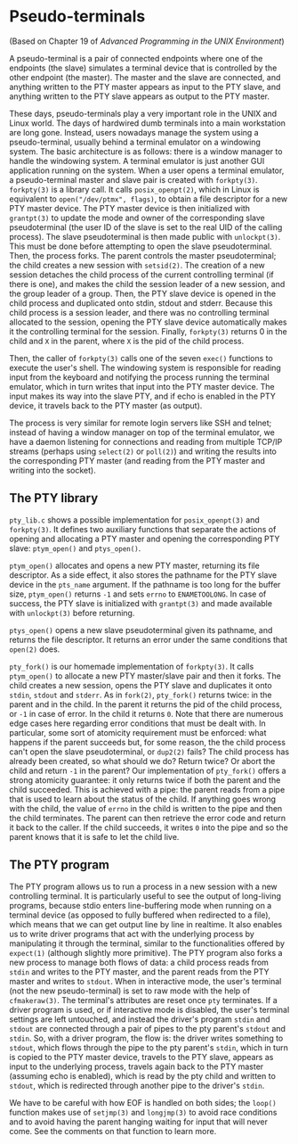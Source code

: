 # Pseudo-terminals

(Based on Chapter 19 of *Advanced Programming in the UNIX Environment*)

A pseudo-terminal is a pair of connected endpoints where one of the endpoints (the slave) simulates a terminal device that is controlled by the other endpoint (the master). The master and the slave are connected, and anything written to the PTY master appears as input to the PTY slave, and anything written to the PTY slave appears as output to the PTY master.

These days, pseudo-terminals play a very important role in the UNIX and Linux world. The days of hardwired dumb terminals into a main workstation are long gone. Instead, users nowadays manage the system using a pseudo-terminal, usually behind a terminal emulator on a windowing system. The basic architecture is as follows: there is a window manager to handle the windowing system. A terminal emulator is just another GUI application running on the system. When a user opens a terminal emulator, a pseudo-terminal master and slave pair is created with `forkpty(3)`. `forkpty(3)` is a library call. It calls `posix_openpt(2)`, which in Linux is equivalent to `open("/dev/ptmx", flags)`, to obtain a file descriptor for a new PTY master device. The PTY master device is then initialized with `grantpt(3)` to update the mode and owner of the corresponding slave pseudoterminal (the user ID of the slave is set to the real UID of the calling process). The slave pseudoterminal is then made public with `unlockpt(3)`. This must be done before attempting to open the slave pseudoterminal. Then, the process forks. The parent controls the master pseudoterminal; the child creates a new session with `setsid(2)`. The creation of a new session detaches the child process of the current controlling terminal (if there is one), and makes the child the session leader of a new session, and the group leader of a group. Then, the PTY slave device is opened in the child process and duplicated onto stdin, stdout and stderr. Because this child process is a session leader, and there was no controlling terminal allocated to the session, opening the PTY slave device automatically makes it the controlling terminal for the session. Finally, `forkpty(3)` returns 0 in the child and `X` in the parent, where `X` is the pid of the child process.

Then, the caller of `forkpty(3)` calls one of the seven `exec()` functions to execute the user's shell. The windowing system is responsible for reading input from the keyboard and notifying the process running the terminal emulator, which in turn writes that input into the PTY master device. The input makes its way into the slave PTY, and if echo is enabled in the PTY device, it travels back to the PTY master (as output).

The process is very similar for remote login servers like SSH and telnet; instead of having a window manager on top of the terminal emulator, we have a daemon listening for connections and reading from multiple TCP/IP streams (perhaps using `select(2)` or `poll(2)`) and writing the results into the corresponding PTY master (and reading from the PTY master and writing into the socket).

## The PTY library

`pty_lib.c` shows a possible implementation for `posix_openpt(3)` and `forkpty(3)`. It defines two auxiliary functions that separate the actions of opening and allocating a PTY master and opening the corresponding PTY slave: `ptym_open()` and `ptys_open()`.

`ptym_open()` allocates and opens a new PTY master, returning its file descriptor. As a side effect, it also stores the pathname for the PTY slave device in the `pts_name` argument. If the pathname is too long for the buffer size, `ptym_open()` returns `-1` and sets `errno` to `ENAMETOOLONG`. In case of success, the PTY slave is initialized with `grantpt(3)` and made available with `unlockpt(3)` before returning.

`ptys_open()` opens a new slave pseudoterminal given its pathname, and returns the file descriptor. It returns an error under the same conditions that `open(2)` does.

`pty_fork()` is our homemade implementation of `forkpty(3)`. It calls `ptym_open()` to allocate a new PTY master/slave pair and then it forks. The child creates a new session, opens the PTY slave and duplicates it onto `stdin`, `stdout` and `stderr`. As in `fork(2)`, `pty_fork()` returns twice: in the parent and in the child. In the parent it returns the pid of the child process, or `-1` in case of error. In the child it returns `0`. Note that there are numerous edge cases here regarding error conditions that must be dealt with. In particular, some sort of atomicity requirement must be enforced: what happens if the parent succeeds but, for some reason, the the child process can't open the slave pseudoterminal, or `dup2(2)` fails? The child process has already been created, so what should we do? Return twice? Or abort the child and return `-1` in the parent?
Our implementation of `pty_fork()` offers a strong atomicity guarantee: it only returns twice if both the parent and the child succeeded. This is achieved with a pipe: the parent reads from a pipe that is used to learn about the status of the child. If anything goes wrong with the child, the value of `errno` in the child is written to the pipe and then the child terminates. The parent can then retrieve the error code and return it back to the caller. If the child succeeds, it writes `0` into the pipe and so the parent knows that it is safe to let the child live.

## The PTY program

The PTY program allows us to run a process in a new session with a new controlling terminal. It is particularly useful to see the output of long-living programs, because stdio enters line-buffering mode when running on a terminal device (as opposed to fully buffered when redirected to a file), which means that we can get output line by line in realtime. It also enables us to write driver programs that act with the underlying process by manipulating it through the terminal, similar to the functionalities offered by `expect(1)` (although slightly more primitive). The PTY program also forks a new process to manage both flows of data: a child process reads from `stdin` and writes to the PTY master, and the parent reads from the PTY master and writes to `stdout`. When in interactive mode, the user's terminal (not the new pseudo-terminal) is set to raw mode with the help of `cfmakeraw(3)`. The terminal's attributes are reset once `pty` terminates. If a driver program is used, or if interactive mode is disabled, the user's terminal settings are left untouched, and instead the driver's program `stdin` and `stdout` are connected through a pair of pipes to the pty parent's `stdout` and `stdin`. So, with a driver program, the flow is: the driver writes something to `stdout`, which flows through the pipe to the pty parent's `stdin`, which in turn is copied to the PTY master device, travels to the PTY slave, appears as input to the underlying process, travels again back to the PTY master (assuming echo is enabled), which is read by the pty child and written to `stdout`, which is redirected through another pipe to the driver's `stdin`.

We have to be careful with how EOF is handled on both sides; the `loop()` function makes use of `setjmp(3)` and `longjmp(3)` to avoid race conditions and to avoid having the parent hanging waiting for input that will never come. See the comments on that function to learn more.
